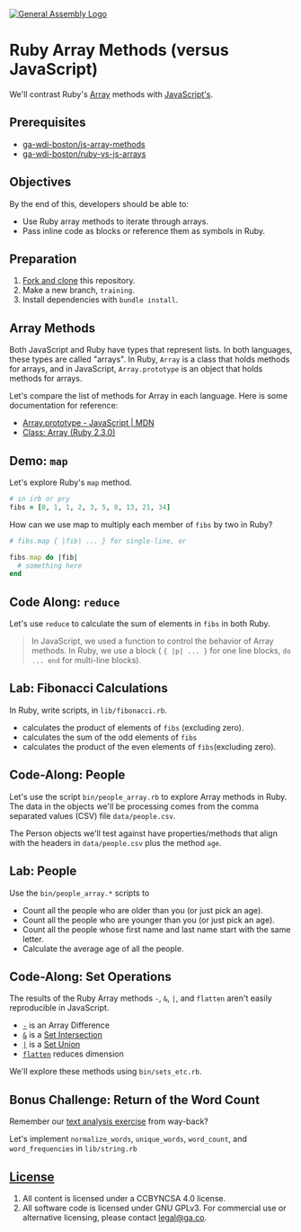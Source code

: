 [![General Assembly Logo](https://camo.githubusercontent.com/1a91b05b8f4d44b5bbfb83abac2b0996d8e26c92/687474703a2f2f692e696d6775722e636f6d2f6b6538555354712e706e67)](https://generalassemb.ly/education/web-development-immersive)

# Ruby Array Methods (versus JavaScript)

We'll contrast Ruby's [Array](http://ruby-doc.org/core-2.3.0/Array.html)
methods with
[JavaScript's](https://developer.mozilla.org/en-US/docs/Web/JavaScript/Reference/Global_Objects/Array).

## Prerequisites

-   [ga-wdi-boston/js-array-methods](https://github.com/ga-wdi-boston/js-array-methods)
-   [ga-wdi-boston/ruby-vs-js-arrays](https://github.com/ga-wdi-boston/ruby-arrays)

## Objectives

By the end of this, developers should be able to:

-   Use Ruby array methods to iterate through arrays.
-   Pass inline code as blocks or reference them as symbols in Ruby.

## Preparation

1.  [Fork and clone](https://github.com/ga-wdi-boston/meta/wiki/ForkAndClone)
    this repository.
1.  Make a new branch, `training`.
1.  Install dependencies with `bundle install`.

## Array Methods

Both JavaScript and Ruby have types that represent lists. In both languages,
these types are called "arrays". In Ruby, `Array` is a class that holds methods
for arrays, and in JavaScript, `Array.prototype` is an object that holds
  methods for arrays.

Let's compare the list of methods for Array in each language. Here is some
documentation for reference:

-   [Array.prototype - JavaScript | MDN](https://developer.mozilla.org/en-US/docs/Web/JavaScript/Reference/Global_Objects/Array/prototype)
-   [Class: Array (Ruby 2.3.0)](http://ruby-doc.org/core-2.3.0/Array.html)

## Demo: `map`

Let's explore Ruby's `map` method.

```ruby
# in irb or pry
fibs = [0, 1, 1, 2, 3, 5, 8, 13, 21, 34]
```

How can we use map to multiply each member of `fibs` by two in Ruby?

```ruby
# fibs.map { |fib| ... } for single-line, or

fibs.map do |fib|
  # something here
end
```

## Code Along: `reduce`

Let's use `reduce` to calculate the sum of elements in `fibs` in both Ruby.

> In JavaScript, we used a function to control the behavior of Array methods.
> In Ruby, we use a block ( `{ |p| ... }` for one line blocks, `do ... end` for
> multi-line blocks).

## Lab: Fibonacci Calculations

In Ruby, write
 scripts, in `lib/fibonacci.rb`.

-   calculates the product of elements of `fibs` (excluding zero).
-   calculates the sum of the odd elements of `fibs`
-   calculates the product of the even elements of `fibs`(excluding zero).

## Code-Along: People

Let's use the script `bin/people_array.rb` to explore Array methods in Ruby.
The data in the objects we'll be processing comes from the comma separated
values (CSV) file `data/people.csv`.

The Person objects we'll test against have properties/methods that align with
the headers in `data/people.csv` plus the method `age`.

## Lab: People

Use the `bin/people_array.*` scripts to

-   Count all the people who are older than you (or just pick an age).
-   Count all the people who are younger than you (or just pick an age).
-   Count all the people whose first name and last name start with the same
    letter.
-   Calculate the average age of all the people.

## Code-Along: Set Operations

The results of the Ruby Array methods `-`, `&`, `|`, and `flatten` aren't
easily reproducible in JavaScript.

-   [`-`](http://ruby-doc.org/core-2.3.0/Array.html#method-i-2D) is an Array
    Difference
-   [`&`](http://ruby-doc.org/core-2.3.0/Array.html#method-i-26) is a [Set Intersection](https://goo.gl/XmIIcX)
-   [`|`](http://ruby-doc.org/core-2.3.0/Array.html#method-i-7C) is a [Set Union](https://goo.gl/ePuzW2)
-   [`flatten`](http://ruby-doc.org/core-2.3.0/Array.html#method-i-flatten)
    reduces dimension

We'll explore these methods using `bin/sets_etc.rb`.

## Bonus Challenge: Return of the Word Count

Remember our [text analysis
exercise](https://github.com/ga-wdi-boston/js-reference-types#code-along-analyze-text)
from way-back?

Let's implement `normalize_words`, `unique_words`, `word_count`, and
`word_frequencies` in `lib/string.rb`

## [License](LICENSE)

1.  All content is licensed under a CC­BY­NC­SA 4.0 license.
1.  All software code is licensed under GNU GPLv3. For commercial use or
    alternative licensing, please contact legal@ga.co.
